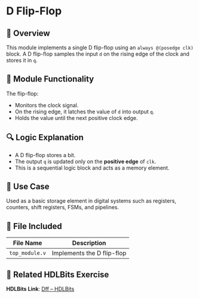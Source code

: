 # D Flip-Flop

## 🧾 Overview
This module implements a single D flip-flop using an `always @(posedge clk)` block. A D flip-flop samples the input `d` on the rising edge of the clock and stores it in `q`.

## 🧠 Module Functionality
The flip-flop:
- Monitors the clock signal.
- On the rising edge, it latches the value of `d` into output `q`.
- Holds the value until the next positive clock edge.

## 🔍 Logic Explanation
- A D flip-flop stores a bit.
- The output `q` is updated only on the **positive edge** of `clk`.
- This is a sequential logic block and acts as a memory element.

## 🎯 Use Case
Used as a basic storage element in digital systems such as registers, counters, shift registers, FSMs, and pipelines.

## 📁 File Included

| File Name | Description                   |
|-----------|-------------------------------|
| `top_module.v` | Implements the D flip-flop |

## 📘 Related HDLBits Exercise
**HDLBits Link**: [Dff – HDLBits](https://hdlbits.01xz.net/wiki/Dff)

